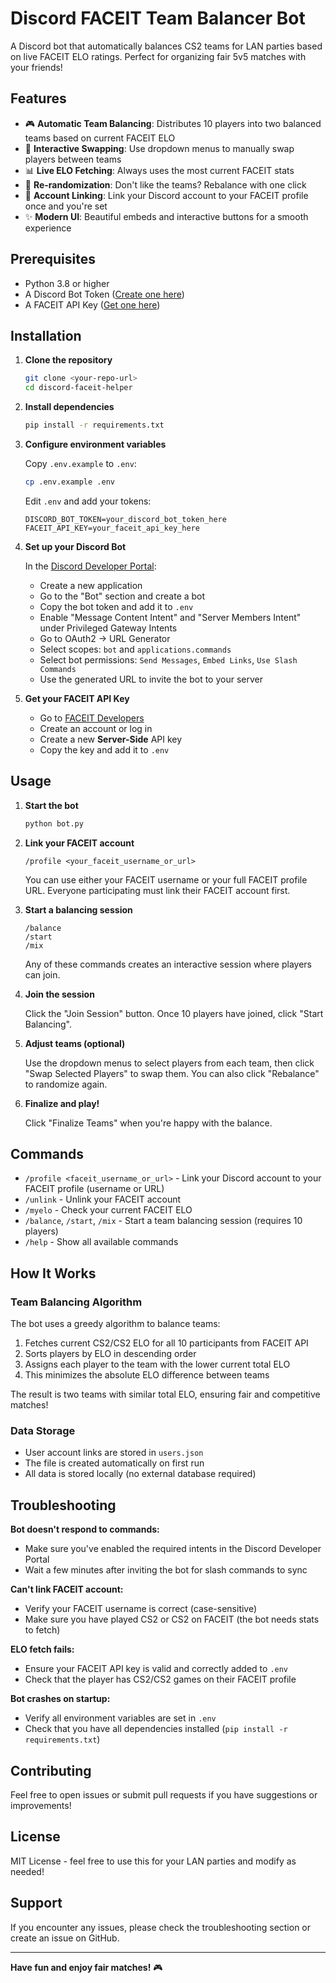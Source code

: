 # Discord FACEIT Team Balancer Bot

A Discord bot that automatically balances CS2 teams for LAN parties based on live FACEIT ELO ratings. Perfect for organizing fair 5v5 matches with your friends!

## Features

- 🎮 **Automatic Team Balancing**: Distributes 10 players into two balanced teams based on current FACEIT ELO
- 🔄 **Interactive Swapping**: Use dropdown menus to manually swap players between teams
- 📊 **Live ELO Fetching**: Always uses the most current FACEIT stats
- 🎲 **Re-randomization**: Don't like the teams? Rebalance with one click
- 💾 **Account Linking**: Link your Discord account to your FACEIT profile once and you're set
- ✨ **Modern UI**: Beautiful embeds and interactive buttons for a smooth experience

## Prerequisites

- Python 3.8 or higher
- A Discord Bot Token ([Create one here](https://discord.com/developers/applications))
- A FACEIT API Key ([Get one here](https://developers.faceit.com/))

## Installation

1. **Clone the repository**
   ```bash
   git clone <your-repo-url>
   cd discord-faceit-helper
   ```

2. **Install dependencies**
   ```bash
   pip install -r requirements.txt
   ```

3. **Configure environment variables**
   
   Copy `.env.example` to `.env`:
   ```bash
   cp .env.example .env
   ```
   
   Edit `.env` and add your tokens:
   ```
   DISCORD_BOT_TOKEN=your_discord_bot_token_here
   FACEIT_API_KEY=your_faceit_api_key_here
   ```

4. **Set up your Discord Bot**
   
   In the [Discord Developer Portal](https://discord.com/developers/applications):
   - Create a new application
   - Go to the "Bot" section and create a bot
   - Copy the bot token and add it to `.env`
   - Enable "Message Content Intent" and "Server Members Intent" under Privileged Gateway Intents
   - Go to OAuth2 → URL Generator
   - Select scopes: `bot` and `applications.commands`
   - Select bot permissions: `Send Messages`, `Embed Links`, `Use Slash Commands`
   - Use the generated URL to invite the bot to your server

5. **Get your FACEIT API Key**
   
   - Go to [FACEIT Developers](https://developers.faceit.com/)
   - Create an account or log in
   - Create a new **Server-Side** API key
   - Copy the key and add it to `.env`

## Usage

1. **Start the bot**
   ```bash
   python bot.py
   ```

2. **Link your FACEIT account**
   ```
   /profile <your_faceit_username_or_url>
   ```
   You can use either your FACEIT username or your full FACEIT profile URL.
   Everyone participating must link their FACEIT account first.

3. **Start a balancing session**
   ```
   /balance
   /start
   /mix
   ```
   Any of these commands creates an interactive session where players can join.

4. **Join the session**
   
   Click the "Join Session" button. Once 10 players have joined, click "Start Balancing".

5. **Adjust teams (optional)**
   
   Use the dropdown menus to select players from each team, then click "Swap Selected Players" to swap them. You can also click "Rebalance" to randomize again.

6. **Finalize and play!**
   
   Click "Finalize Teams" when you're happy with the balance.

## Commands

- `/profile <faceit_username_or_url>` - Link your Discord account to your FACEIT profile (username or URL)
- `/unlink` - Unlink your FACEIT account
- `/myelo` - Check your current FACEIT ELO
- `/balance`, `/start`, `/mix` - Start a team balancing session (requires 10 players)
- `/help` - Show all available commands

## How It Works

### Team Balancing Algorithm

The bot uses a greedy algorithm to balance teams:

1. Fetches current CS2/CS2 ELO for all 10 participants from FACEIT API
2. Sorts players by ELO in descending order
3. Assigns each player to the team with the lower current total ELO
4. This minimizes the absolute ELO difference between teams

The result is two teams with similar total ELO, ensuring fair and competitive matches!

### Data Storage

- User account links are stored in `users.json`
- The file is created automatically on first run
- All data is stored locally (no external database required)

## Troubleshooting

**Bot doesn't respond to commands:**
- Make sure you've enabled the required intents in the Discord Developer Portal
- Wait a few minutes after inviting the bot for slash commands to sync

**Can't link FACEIT account:**
- Verify your FACEIT username is correct (case-sensitive)
- Make sure you have played CS2 or CS2 on FACEIT (the bot needs stats to fetch)

**ELO fetch fails:**
- Ensure your FACEIT API key is valid and correctly added to `.env`
- Check that the player has CS2/CS2 games on their FACEIT profile

**Bot crashes on startup:**
- Verify all environment variables are set in `.env`
- Check that you have all dependencies installed (`pip install -r requirements.txt`)

## Contributing

Feel free to open issues or submit pull requests if you have suggestions or improvements!

## License

MIT License - feel free to use this for your LAN parties and modify as needed!

## Support

If you encounter any issues, please check the troubleshooting section or create an issue on GitHub.

---

**Have fun and enjoy fair matches!** 🎮

